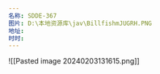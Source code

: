 ```yaml
---
名称: SDDE-367
图片: D:\本地资源库\jav\BillfishmJUGRH.PNG
地址: 
时时:
---
```

![[Pasted image 20240203131615.png]]